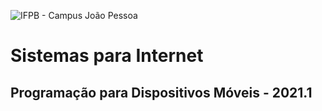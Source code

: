 ![IFPB - Campus João Pessoa](https://raw.githubusercontent.com/valeriacavalcanti/PDM-2021.1/main/ifpb.png)


# Sistemas para Internet

## Programação para Dispositivos Móveis - 2021.1